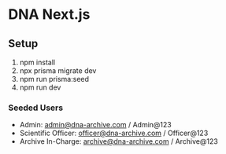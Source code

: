 # DNA Next.js

## Setup
1. npm install
2. npx prisma migrate dev
3. npm run prisma:seed
4. npm run dev

### Seeded Users
- Admin: admin@dna-archive.com / Admin@123
- Scientific Officer: officer@dna-archive.com / Officer@123
- Archive In-Charge: archive@dna-archive.com / Archive@123
